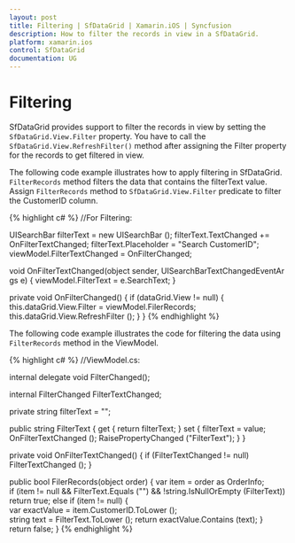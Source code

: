 ```yaml
---
layout: post
title: Filtering | SfDataGrid | Xamarin.iOS | Syncfusion
description: How to filter the records in view in a SfDataGrid.
platform: xamarin.ios
control: SfDataGrid
documentation: UG
---
```


# Filtering 

SfDataGrid provides support to filter the records in view by setting the `SfDataGrid.View.Filter` property. You have to call the `SfDataGrid.View.RefreshFilter()` method after assigning the Filter property for the records to get filtered in view.
 
The following code example illustrates how to apply filtering in SfDataGrid. `FilterRecords` method filters the data that contains the filterText value. Assign `FilterRecords` method to `SfDataGrid.View.Filter` predicate to filter the CustomerID column.
 
{% highlight c# %}
//For Filtering:
 
UISearchBar filterText = new UISearchBar ();
filterText.TextChanged += OnFilterTextChanged;
filterText.Placeholder = "Search CustomerID"; 
viewModel.FilterTextChanged = OnFilterChanged;

void OnFilterTextChanged(object sender, UISearchBarTextChangedEventArgs e)
{
    viewModel.FilterText = e.SearchText;
} 

private void OnFilterChanged()
{
    if (dataGrid.View != null) {
        this.dataGrid.View.Filter = viewModel.FilerRecords;
        this.dataGrid.View.RefreshFilter ();
    }
}
{% endhighlight %}

The following code example illustrates the code for filtering the data using `FilterRecords` method in the ViewModel.

{% highlight c# %}
//ViewModel.cs: 

internal delegate void FilterChanged();

internal FilterChanged FilterTextChanged;

private string filterText = "";

public string FilterText {
    get { return filterText; }
    set {
        filterText = value;
        OnFilterTextChanged ();
        RaisePropertyChanged ("FilterText");
    }
}

private void OnFilterTextChanged()
{
    if (FilterTextChanged != null)
        FilterTextChanged ();
}

public bool FilerRecords(object order)
{
    var item = order as OrderInfo;
    if (item != null && FilterText.Equals ("") && !string.IsNullOrEmpty (FilterText))
        return true;
    else if (item != null) {
        var exactValue = item.CustomerID.ToLower ();
        string text = FilterText.ToLower ();
        return exactValue.Contains (text);
    }
    return false;
} 
{% endhighlight %}
